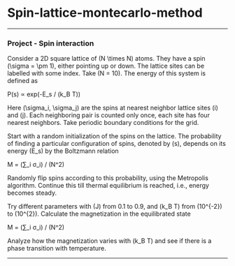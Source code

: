 # Spin-lattice-montecarlo-method
---

### Project - Spin interaction

Consider a 2D square lattice of \(N \times N\) atoms. They have a spin \(\sigma = \pm 1\), either pointing up or down. The lattice sites can be labelled with some index. Take \(N = 10\). The energy of this system is defined as

P(s) ∝ exp(-E_s / (k_B T))

Here \(\sigma_i, \sigma_j\) are the spins at nearest neighbor lattice sites \(i\) and \(j\). Each neighboring pair is counted only once, each site has four nearest neighbors. Take periodic boundary conditions for the grid.

Start with a random initialization of the spins on the lattice. The probability of finding a particular configuration of spins, denoted by \(s\), depends on its energy \(E_s\) by the Boltzmann relation

M = (∑_i σ_i) / (N^2)

Randomly flip spins according to this probability, using the Metropolis algorithm. Continue this till thermal equilibrium is reached, i.e., energy becomes steady.

Try different parameters with \(J\) from 0.1 to 0.9, and \(k_B T\) from \(10^{-2}\) to \(10^{2}\). Calculate the magnetization in the equilibrated state

M = (∑_i σ_i) / (N^2)

Analyze how the magnetization varies with \(k_B T\) and see if there is a phase transition with temperature.

---
